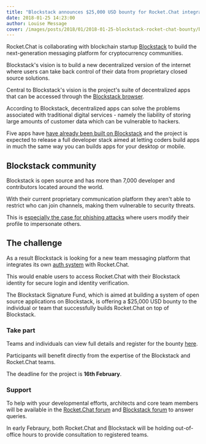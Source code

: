 ```yaml
---
title: "Blockstack announces $25,000 USD bounty for Rocket.Chat integration"
date: 2018-01-25 14:23:00
author: Louise Message
cover: /images/posts/2018/01/2018-01-25-blockstack-rocket-chat-bounty/blockstack-cover-image.png
---
```


Rocket.Chat is collaborating with blockchain startup <a href="https://blockstack.org" target="_blank">Blockstack</a> to build the next-generation messaging platform for cryptocurrency communities.

Blockstack's vision is to build a new decentralized version of the internet where users can take back control of their data from proprietary closed source solutions.

Central to Blockstack's vision is the project's suite of decentralized apps that can be accessed through the <a href="https://blockstack.org/install" target="_blank">Blockstack browser</a>.

According to Blockstack, decentralized apps can solve the problems associated with traditional digital services - namely the liability of storing large amounts of customer data which can be vulnerable to hackers.

Five apps have <a href="https://www.coindesk.com/building-blockstack-five-firms-show-us-just-platform-capable/" target="_blank">have already been built on Blockstack</a> and the project is expected to release a full developer stack aimed at letting coders build apps in much the same way you can builds apps for your desktop or mobile.

## Blockstack community

Blockstack is open source and has more than 7,000 developer and contributors located around the world.

With their current proprietary communication platform they aren't able to restrict who can join channels, making them vulnerable to security threats.

This is <a href="https://btcmanager.com/crypto-scammers-infiltrate-slack-communities-aragon-responds/" target="_blank">especially the case for phishing attacks</a> where users modify their profile to impersonate others.

## The challenge

As a result Blockstack is looking for a new team messaging platform that integrates its own <a href="http://blockstack.github.io/blockstack.js" target="_blank">auth system</a> with Rocket.Chat.

This would enable users to access Rocket.Chat with their Blockstack identity for secure login and identity verification.

The Blockstack Signature Fund, which is aimed at building a system of open source applications on Blockstack, is offering a $25,000 USD bounty to the individual or team that successfully builds Rocket.Chat on top of Blockstack.

### Take part

Teams and individuals can view full details and register for the bounty <a href="(https://www.eventbrite.com/e/signature-bounties-community-messaging-app-registration-41319189809?aff=rocket)" target="_blank">here</a>.

Participants will benefit directly from the expertise of the Blockstack and Rocket.Chat teams.

The deadline for the project is **16th February**.

### Support

To help with your developmental efforts, architects and core team members will be available in the <a href="(https://forums.rocket.chat/t/blockstack-announces-usd-25-000-bounty-for-authentication-integration-in-rocket-chat/115)" target="_blank">Rocket.Chat forum</a> and <a href="(https://forum.blockstack.org)" target="_blank">Blockstack forum</a> to answer queries.

In early Febraury, both Rocket.Chat and Blockstack will be holding out-of-office hours to provide consultation to registered teams.

